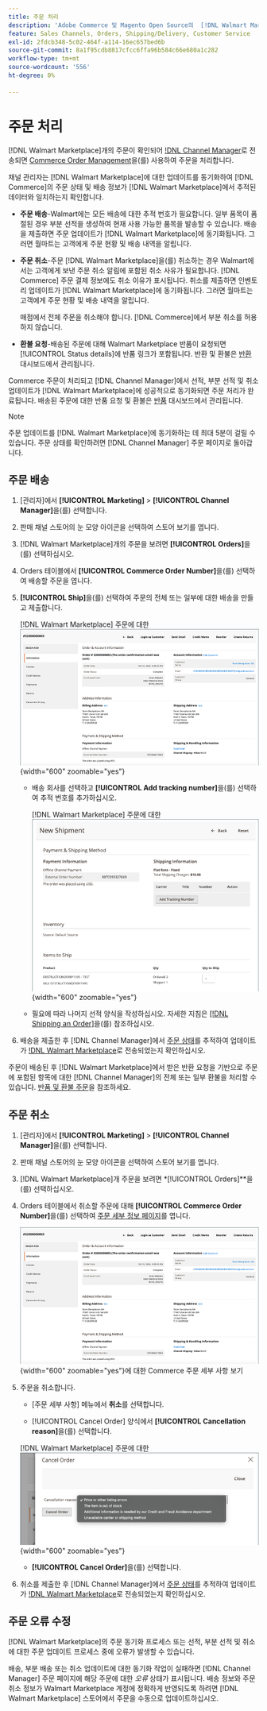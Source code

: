 ```yaml
---
title: 주문 처리
description: 'Adobe Commerce 및 Magento Open Source의  [!DNL Walmart Marketplace] 주문 배송 및 취소에 대한 지침'
feature: Sales Channels, Orders, Shipping/Delivery, Customer Service
exl-id: 2fdcb348-5c02-464f-a114-16ec657bed6b
source-git-commit: 8a1f95cdb8817cfcc6ffa96b584c66e680a1c282
workflow-type: tm+mt
source-wordcount: '556'
ht-degree: 0%

---
```


# 주문 처리

[!DNL Walmart Marketplace]개의 주문이 확인되어 [!DNL Channel Manager](으)로 전송되면 [Commerce Order Management](https://experienceleague.adobe.com/docs/commerce-admin/stores-sales/order-management/orders/orders.html#orders-workspace)을(를) 사용하여 주문을 처리합니다.

채널 관리자는 [!DNL Walmart Marketplace]에 대한 업데이트를 동기화하여 [!DNL Commerce]의 주문 상태 및 배송 정보가 [!DNL Walmart Marketplace]에서 추적된 데이터와 일치하는지 확인합니다.

* **주문 배송**-Walmart에는 모든 배송에 대한 추적 번호가 필요합니다. 일부 품목이 품절된 경우 부분 선적을 생성하여 현재 사용 가능한 품목을 발송할 수 있습니다. 배송을 제출하면 주문 업데이트가 [!DNL Walmart Marketplace]에 동기화됩니다. 그러면 월마트는 고객에게 주문 현황 및 배송 내역을 알립니다.

* **주문 취소**-주문 [!DNL Walmart Marketplace]을(를) 취소하는 경우 Walmart에서는 고객에게 보낸 주문 취소 알림에 포함된 취소 사유가 필요합니다. [!DNL Commerce] 주문 결제 정보에도 취소 이유가 표시됩니다. 취소를 제출하면 인벤토리 업데이트가 [!DNL Walmart Marketplace]에 동기화됩니다. 그러면 월마트는 고객에게 주문 현황 및 배송 내역을 알립니다.

  매점에서 전체 주문을 취소해야 합니다. [!DNL Commerce]에서 부분 취소를 허용하지 않습니다.

* **환불 요청**-배송된 주문에 대해 Walmart Marketplace 반품이 요청되면 [!UICONTROL Status details]에 반품 링크가 포함됩니다. 반환 및 환불은 [반환](return-refund-orders.md) 대시보드에서 관리됩니다.

Commerce 주문이 처리되고 [!DNL Channel Manager]에서 선적, 부분 선적 및 취소 업데이트가 [!DNL Walmart Marketplace]에 성공적으로 동기화되면 주문 처리가 완료됩니다. 배송된 주문에 대한 반품 요청 및 환불은 [반품](return-refund-orders.md) 대시보드에서 관리됩니다.

>[!NOTE]
>
> 주문 업데이트를 [!DNL Walmart Marketplace]에 동기화하는 데 최대 5분이 걸릴 수 있습니다. 주문 상태를 확인하려면 [!DNL Channel Manager] 주문 페이지로 돌아갑니다.

## 주문 배송

1. [관리자]에서 **[!UICONTROL Marketing]** > **[!UICONTROL Channel Manager]**&#x200B;을(를) 선택합니다.

1. 판매 채널 스토어의 눈 모양 아이콘을 선택하여 스토어 보기를 엽니다.

1. [!DNL Walmart Marketplace]개의 주문을 보려면 **[!UICONTROL Orders]**&#x200B;을(를) 선택하십시오.

1. Orders 테이블에서 **[!UICONTROL Commerce Order Number]**&#x200B;을(를) 선택하여 배송할 주문을 엽니다.

1. **[!UICONTROL Ship]**&#x200B;을(를) 선택하여 주문의 전체 또는 일부에 대한 배송을 만들고 제출합니다.

   [!DNL Walmart Marketplace] 주문에 대한 ![Commerce 주문 세부 정보 보기](assets/order-detail-with-external-order-id.png){width="600" zoomable="yes"}

   * 배송 회사를 선택하고 **[!UICONTROL Add tracking number]**&#x200B;을(를) 선택하여 추적 번호를 추가하십시오.

     [!DNL Walmart Marketplace] 주문에 대한 ![Commerce 주문 세부 정보 보기](assets/order-shipment-add-tracking-number.png){width="600" zoomable="yes"}

   * 필요에 따라 나머지 선적 양식을 작성하십시오. 자세한 지침은 [[!DNL Shipping an Order]](https://experienceleague.adobe.com/docs/commerce-admin/stores-sales/order-management/orders/order-ship.html)을(를) 참조하십시오.

1. 배송을 제출한 후 [!DNL Channel Manager]에서 [주문 상태](manage-orders.md#about-order-status)를 추적하여 업데이트가 [!DNL Walmart Marketplace](으)로 전송되었는지 확인하십시오.

주문이 배송된 후 [!DNL Walmart Marketplace]에서 받은 반환 요청을 기반으로 주문에 포함된 항목에 대한 [!DNL Channel Manager]의 전체 또는 일부 환불을 처리할 수 있습니다. [반품 및 환불 주문](return-refund-orders.md)을 참조하세요.

## 주문 취소

1. [관리자]에서 **[!UICONTROL Marketing]** > **[!UICONTROL Channel Manager]**&#x200B;을(를) 선택합니다.

1. 판매 채널 스토어의 눈 모양 아이콘을 선택하여 스토어 보기를 엽니다.

1. [!DNL Walmart Marketplace]개 주문을 보려면 *[!UICONTROL Orders]**을(를) 선택하십시오.

1. Orders 테이블에서 취소할 주문에 대해 **[!UICONTROL Commerce Order Number]**&#x200B;을(를) 선택하여 [주문 세부 정보 페이지](manage-orders.md#view-order-detail)를 엽니다.

   ![a[!DNL Walmart Marketplace]order](assets/order-detail-with-external-order-id.png){width="600" zoomable="yes"}에 대한 Commerce 주문 세부 사항 보기

1. 주문을 취소합니다.

   * [주문 세부 사항] 메뉴에서 **취소**&#x200B;를 선택합니다.

   * [!UICONTROL Cancel Order] 양식에서 **[!UICONTROL Cancellation reason]**&#x200B;을(를) 선택합니다.

   [!DNL Walmart Marketplace] 주문에 대한 ![Commerce 주문 세부 정보 보기](assets/cancel-order-reason-selector.png){width="600" zoomable="yes"}

   * **[!UICONTROL Cancel Order]**&#x200B;을(를) 선택합니다.

1. 취소를 제출한 후 [!DNL Channel Manager]에서 [주문 상태](manage-orders.md#about-order-status)를 추적하여 업데이트가 [!DNL Walmart Marketplace](으)로 전송되었는지 확인하십시오.

## 주문 오류 수정

[!DNL Walmart Marketplace]의 주문 동기화 프로세스 또는 선적, 부분 선적 및 취소에 대한 주문 업데이트 프로세스 중에 오류가 발생할 수 있습니다.

배송, 부분 배송 또는 취소 업데이트에 대한 동기화 작업이 실패하면 [!DNL Channel Manager] 주문 페이지에 해당 주문에 대한 _오류_ 상태가 표시됩니다. 배송 정보와 주문 취소 정보가 Walmart Marketplace 계정에 정확하게 반영되도록 하려면 [!DNL Walmart Marketplace] 스토어에서 주문을 수동으로 업데이트하십시오.


